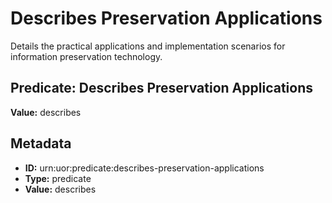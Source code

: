 # Describes Preservation Applications

Details the practical applications and implementation scenarios for information preservation technology.

## Predicate: Describes Preservation Applications

**Value:** describes

## Metadata

- **ID:** urn:uor:predicate:describes-preservation-applications
- **Type:** predicate
- **Value:** describes
